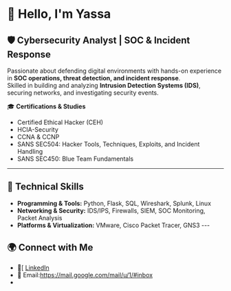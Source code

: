 # 👋 Hello, I'm Yassa

## 🛡️ Cybersecurity Analyst | SOC & Incident Response

Passionate about defending digital environments with hands-on experience in **SOC operations, threat detection, and incident response**.  
Skilled in building and analyzing **Intrusion Detection Systems (IDS)**, securing networks, and investigating security events.  

🎓 **Certifications & Studies**  
- Certified Ethical Hacker (CEH)  
- HCIA-Security  
- CCNA & CCNP  
- SANS SEC504: Hacker Tools, Techniques, Exploits, and Incident Handling  
- SANS SEC450: Blue Team Fundamentals  

---

## 🚀 Technical Skills
- **Programming & Tools:** Python, Flask, SQL, Wireshark, Splunk, Linux  
- **Networking & Security:** IDS/IPS, Firewalls, SIEM, SOC Monitoring, Packet Analysis  
- **Platforms & Virtualization:** VMware, Cisco Packet Tracer, GNS3  ---


## 🌍 Connect with Me
- 💼[ [LinkedIn](https://www.linkedin.com/in/yassa-gerges/)
- 📧 Email:https://mail.google.com/mail/u/1/#inbox
- 
